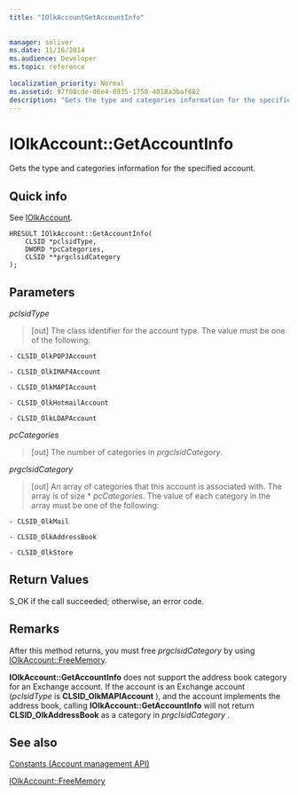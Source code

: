 ```yaml
---
title: "IOlkAccountGetAccountInfo"
 
 
manager: soliver
ms.date: 11/16/2014
ms.audience: Developer
ms.topic: reference
 
localization_priority: Normal
ms.assetid: 97f08cde-d6e4-8935-1758-4018a3baf682
description: "Gets the type and categories information for the specified account."
---
```


# IOlkAccount::GetAccountInfo

Gets the type and categories information for the specified account.
  
## Quick info

See [IOlkAccount](iolkaccount.md).
  
```
HRESULT IOlkAccount::GetAccountInfo(  
    CLSID *pclsidType, 
    DWORD *pcCategories, 
    CLSID **prgclsidCategory 
);

```

## Parameters

 _pclsidType_
  
> [out] The class identifier for the account type. The value must be one of the following:
    
    - CLSID_OlkPOP3Account 
    
    - CLSID_OlkIMAP4Account 
    
    - CLSID_OlkMAPIAccount 
    
    - CLSID_OlkHotmailAccount 
    
    - CLSID_OlkLDAPAccount
    
 _pcCategories_
  
> [out] The number of categories in  _prgclsidCategory_.
    
 _prgclsidCategory_
  
> [out] An array of categories that this account is associated with. The array is of size * _pcCategories_. The value of each category in the array must be one of the following:
    
    - CLSID_OlkMail
    
    - CLSID_OlkAddressBook
    
    - CLSID_OlkStore
    
## Return Values

S_OK if the call succeeded; otherwise, an error code.
  
## Remarks

After this method returns, you must free  *prgclsidCategory*  by using [IOlkAccount::FreeMemory](iolkaccount-freememory.md).
  
 **IOlkAccount::GetAccountInfo** does not support the address book category for an Exchange account. If the account is an Exchange account (*pclsidType*  is **CLSID_OlkMAPIAccount** ), and the account implements the address book, calling **IOlkAccount::GetAccountInfo** will not return **CLSID_OlkAddressBook** as a category in  *prgclsidCategory*  . 
  
## See also



[Constants (Account management API)](constants-account-management-api.md)
  
[IOlkAccount::FreeMemory](iolkaccount-freememory.md)

